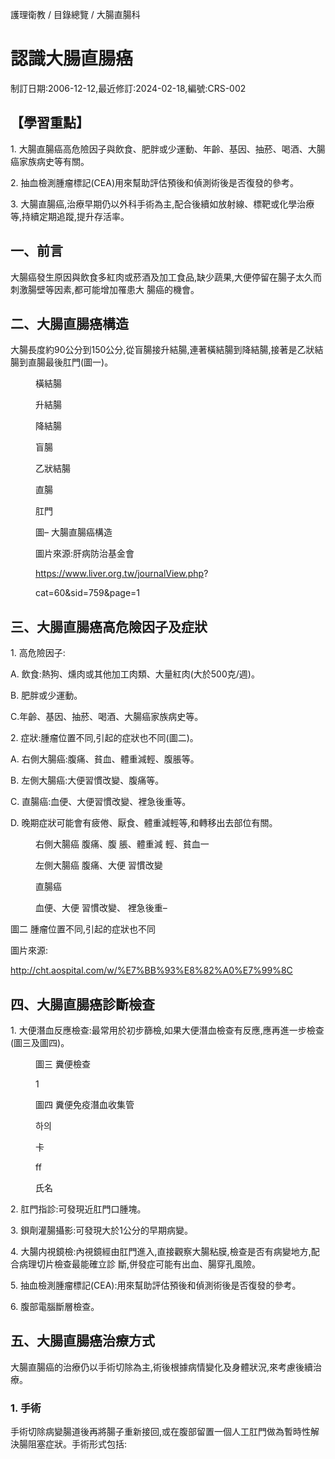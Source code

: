 <!-- PageHeader="臺中榮民總醫院護理衛教" -->
<!-- PageHeader="列印日期:2024/09/16" -->

護理衛教 / 目錄總覽 / 大腸直腸科


# 認識大腸直腸癌

制訂日期:2006-12-12,最近修訂:2024-02-18,編號:CRS-002


## 【學習重點】

1\. 大腸直腸癌高危險因子與飲食、肥胖或少運動、年齡、基因、抽菸、喝酒、大腸癌家族病史等有關。

2\. 抽血檢測腫瘤標記(CEA)用來幫助評估預後和偵測術後是否復發的參考。

3\. 大腸直腸癌,治療早期仍以外科手術為主,配合後續如放射線、標靶或化學治療等,持續定期追蹤,提升存活率。


## 一、前言

大腸癌發生原因與飲食多紅肉或菸酒及加工食品,缺少蔬果,大便停留在腸子太久而刺激腸壁等因素,都可能增加罹患大
腸癌的機會。


## 二、大腸直腸癌構造

大腸長度約90公分到150公分,從盲腸接升結腸,連著橫結腸到降結腸,接著是乙狀結腸到直腸最後肛門(圖一)。


<figure>

橫結腸

升結腸

降結腸

盲腸

乙狀結腸

直腸

肛門

圖– 大腸直腸癌構造

圖片來源:肝病防治基金會

https://www.liver.org.tw/journalView.php?

cat=60&sid=759&page=1

</figure>


## 三、大腸直腸癌高危險因子及症狀

1\. 高危險因子:

A. 飲食:熱狗、燻肉或其他加工肉類、大量紅肉(大於500克/週)。

B. 肥胖或少運動。

C.年齡、基因、抽菸、喝酒、大腸癌家族病史等。

2\. 症狀:腫瘤位置不同,引起的症狀也不同(圖二)。

A. 右側大腸癌:腹痛、貧血、體重減輕、腹脹等。

B. 左側大腸癌:大便習慣改變、腹痛等。

C. 直腸癌:血便、大便習慣改變、裡急後重等。

<!-- PageBreak -->

D. 晚期症狀可能會有疲倦、厭食、體重減輕等,和轉移出去部位有關。


<figure>

右側大腸癌
腹痛、腹
脹、體重減
輕、貧血一

左側大腸癌
腹痛、大便
習慣改變

直腸癌

血便、大便
習慣改變、
裡急後重–

</figure>


圖二 腫瘤位置不同,引起的症狀也不同

圖片來源:

http://cht.aospital.com/w/%E7%BB%93%E8%82%A0%E7%99%8C


## 四、大腸直腸癌診斷檢查

1\. 大便潛血反應檢查:最常用於初步篩檢,如果大便潛血檢查有反應,應再進一步檢查(圖三及圖四)。


<figure>
<figcaption>圖三 糞便檢查</figcaption>

1

</figure>


<figure>
<figcaption>圖四 糞便免疫潛血收集管</figcaption>

하의

卡

ff

氏名

</figure>


2\. 肛門指診:可發現近肛門口腫塊。

3\. 鋇劑灌腸攝影:可發現大於1公分的早期病變。

4\. 大腸内視鏡檢:內視鏡經由肛門進入,直接觀察大腸粘膜,檢查是否有病變地方,配合病理切片檢查最能確立診
斷,併發症可能有出血、腸穿孔風險。

5\. 抽血檢測腫瘤標記(CEA):用來幫助評估預後和偵測術後是否復發的參考。

6\. 腹部電腦斷層檢查。


## 五、大腸直腸癌治療方式

大腸直腸癌的治療仍以手術切除為主,術後根據病情變化及身體狀況,來考慮後續治療。


### 1. 手術

手術切除病變腸道後再將腸子重新接回,或在腹部留置一個人工肛門做為暫時性解決腸阻塞症狀。手術形式包括:

